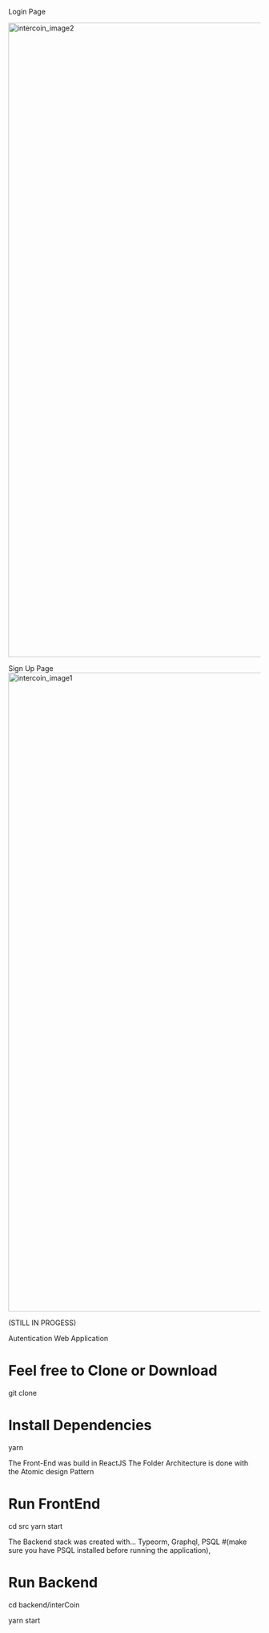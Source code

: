 
Login Page

<img width="1266" alt="intercoin_image2" src="https://user-images.githubusercontent.com/35783824/48187887-f0c2b500-e36e-11e8-869c-dfe81b624d23.png">




Sign Up Page
<img width="1275" alt="intercoin_image1" src="https://user-images.githubusercontent.com/35783824/48187803-c40e9d80-e36e-11e8-9652-cc55b12f2b41.png">



(STILL IN PROGESS)


Autentication Web Application 

# Feel free to Clone or Download 

git clone

# Install Dependencies

yarn 


The Front-End was build in ReactJS 
  The Folder Architecture is done with the Atomic design Pattern

# Run FrontEnd
cd src
yarn start



The Backend stack was created with... 
  Typeorm, 
  Graphql, 
  PSQL  #(make sure you have PSQL installed before running the application),

# Run Backend
cd backend/interCoin

yarn start





